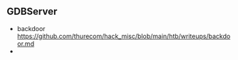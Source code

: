 ## GDBServer

* backdoor https://github.com/thurecom/hack_misc/blob/main/htb/writeups/backdoor.md
* 
